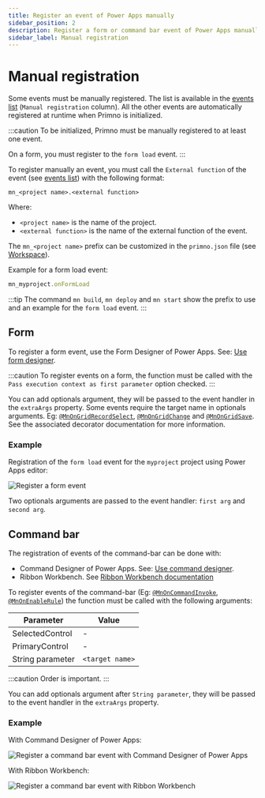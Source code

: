 ```yaml
---
title: Register an event of Power Apps manually
sidebar_position: 2
description: Register a form or command bar event of Power Apps manually with Form Designer, Ribbon Workbench or Command Designer.
sidebar_label: Manual registration
---
```


# Manual registration

Some events must be manually registered. The list is available in the [events list](events-list.md) (`Manual registration` column).
All the other events are automatically registered at runtime when Primno is initialized.

:::caution
To be initialized, Primno must be manually registered to at least one event.

On a form, you must register to the `form load` event.
:::

To register manually an event, you must call the `External function` of the event (see [events list](events-list.md)) with the following format:

```
mn_<project name>.<external function>
```

Where:
- `<project name>` is the name of the project.
- `<external function>` is the name of the external function of the event.

The `mn_<project name>` prefix can be customized in the `primno.json` file (see [Workspace](../configuration/workspace.md)).

Example for a form load event:

```ts
mn_myproject.onFormLoad
```

:::tip
The command `mn build`, `mn deploy` and `mn start` show the prefix to use and an example for the `form load` event.
:::

## Form

To register a form event, use the Form Designer of Power Apps. See: [Use form designer](https://learn.microsoft.com/en-us/power-apps/maker/model-driven-apps/form-designer-overview).

:::caution
To register events on a form, the function must be called with the `Pass execution context as first parameter` option checked.
:::

You can add optionals argument, they will be passed to the event handler in the `extraArgs` property.
Some events require the target name in optionals arguments.
Eg: [`@MnOnGridRecordSelect`](../../api-reference/functions/MnOnGridRecordSelect.md), [`@MnOnGridChange`](../../api-reference/functions/MnOnGridChange.md) and [`@MnOnGridSave`](../../api-reference/functions/MnOnGridSave.md).
See the associated decorator documentation for more information.

### Example

Registration of the `form load` event for the `myproject` project using Power Apps editor:

![Register a form event](/img/guides/events/form-registration.png)

Two optionals arguments are passed to the event handler: `first arg` and `second arg`.

## Command bar

The registration of events of the command-bar can be done with:
- Command Designer of Power Apps. See: [Use command designer](https://learn.microsoft.com/en-us/power-apps/maker/model-driven-apps/use-command-designer).
- Ribbon Workbench. See [Ribbon Workbench documentation](https://ribbonworkbench.uservoice.com/)

To register events of the command-bar (Eg: [`@MnOnCommandInvoke`](../../api-reference/functions/MnOnCommandInvoke.md), [`@MnOnEnableRule`](../../api-reference/functions/MnOnEnableRule.md)) the function must be called with the following arguments:

| Parameter | Value |
| --- | --- |
| SelectedControl | - |
| PrimaryControl | - |
| String parameter | `<target name>` |

:::caution
Order is important.
:::

You can add optionals argument after `String parameter`, they will be passed to the event handler in the `extraArgs` property.

### Example

With Command Designer of Power Apps:

![Register a command bar event with Command Designer of Power Apps](/img/guides/events/command-bar-registration-command-designer.png "Register a command bar event with Command Designer of Power Apps")

With Ribbon Workbench:

![Register a command bar event with Ribbon Workbench](/img/guides/events/command-bar-registration-ribbon-workbench.png "Register a command bar event with Ribbon Workbench")